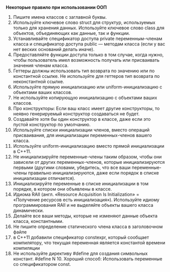 **Некоторые правило при использовании ООП**

1. Пишите имена классов с заглавной буквы.
2. Используйте ключевое слово struct для структур, используемых только для хранения данных. Используйте ключевое слово class для объектов, объединяющих как данные, так и функции.
3. Устанавливайте спецификатор доступа private переменным-членам класса и спецификатор доступа public — методам класса (если у вас нет веских оснований делать иначе).
4. Предоставляйте функции доступа только в том случае, когда нужно, чтобы пользователь имел возможность получать или присваивать значения членам класса.
5. Геттеры должны использовать тип возврата по значению или по константной ссылке. Не используйте для геттеров тип возврата по неконстантной ссылке.
6. Используйте прямую инициализацию или uniform-инициализацию с объектами ваших классов.
7. Не используйте копирующую инициализацию с объектами ваших классов.
8. Про конструкторы: Если ваш класс имеет другие конструкторы, то неявно генерируемый конструктор создаваться не будет.
9. Создавайте хотя бы один конструктор в классе, даже если это пустой конструктор по умолчанию.
10. Используйте списки инициализации членов, вместо операций присваивания, для инициализации переменных-членов вашего класса.
11. Используйте uniform-инициализацию вместо прямой инициализации в C++11.
12. Не инициализируйте переменные-члены таким образом, чтобы они зависели от других переменных-членов, которые инициализируются первыми (другими словами, убедитесь, что все ваши переменные-члены правильно инициализируются, даже если порядок в списке инициализации отличается).
13. Инициализируйте переменные в списке инициализации в том порядке, в котором они объявлены в классе.
14. Идиома RAII (англ. «Resource Acquisition Is Initialization» = «Получение ресурсов есть инициализация»). Используйте идиому программирования RAII и не выделяйте объекты вашего класса динамически.
15. Делайте все ваши методы, которые не изменяют данные объекта класса, константными.
16. Не пишите определение статического члена класса в заголовочном файле
17. в C++11 добавили спецификатор constexpr, который сообщает компилятору, что текущая переменная является константой времени компиляции
18. Не используйте директиву #define для создания символьных констант. #define N 10. Хороший способ: Использовать переменные со спецификатором const.
